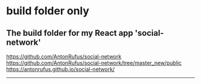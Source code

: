 # build folder only
## The build folder for my React app 'social-network'

https://github.com/AntonRufus/social-network <br/>
https://github.com/AntonRufus/social-network/tree/master_new/public <br/>
https://antonrufus.github.io/social-network/ <hr/>
